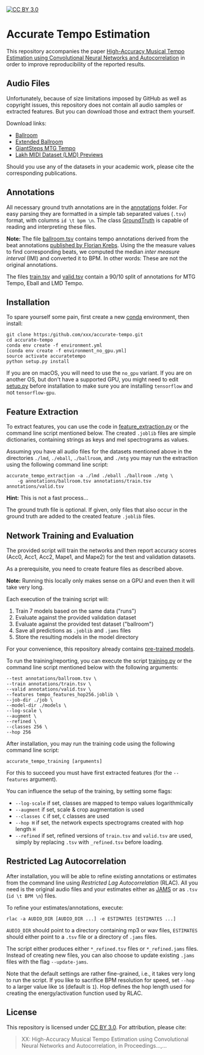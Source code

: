 [![CC BY 3.0](https://img.shields.io/badge/License-CC%20BY%203.0-blue.svg)](https://creativecommons.org/licenses/by/3.0/)

# Accurate Tempo Estimation

This repository accompanies the paper [High-Accuracy Musical Tempo Estimation using Convolutional
Neural Networks and Autocorrelation](https://underreview.org/) in order to improve reproducibility
of the reported results.

## Audio Files

Unfortunately, because of size limitations imposed by GitHub as well as copyright issues, this repository does not
contain all audio samples or extracted features. But you can download those and extract them yourself.

Download links: 

- [Ballroom](http://mtg.upf.edu/ismir2004/contest/tempoContest/node5.html) 
- [Extended Ballroom](http://anasynth.ircam.fr/home/media/ExtendedBallroom) 
- [GiantSteps MTG Tempo](https://github.com/GiantSteps/giantsteps-mtg-key-dataset)
- [Lakh MIDI Dataset (LMD) Previews](https://bit.ly/2Bl8D1J)

Should you use any of the datasets in your academic work, please cite the corresponding publications.  

## Annotations

All necessary ground truth annotations are in the [annotations](./annotations) folder. For easy parsing they are
formatted in a simple tab separated values (`.tsv`) format, with columns `id \t bpm \n`. The class
[GroundTruth](./accuratetempo/groundtruth.py) is capable of reading and interpreting these files.

**Note:** The file [ballroom.tsv](./annotations/ballroom.tsv) contains tempo annotations derived from the beat annotations
[published by Florian Krebs](https://github.com/CPJKU/BallroomAnnotations). Using the the measure
values to find corresponding beats, we computed the median *inter measure interval* (IMI) and converted it to BPM.
In other words: These are not the original annotations.     

The files [train.tsv](./annotations/train.tsv) and [valid.tsv](./annotations/valid.tsv) contain a 90/10
split of annotations for MTG Tempo, Eball and LMD Tempo. 

## Installation

To spare yourself some pain, first create a new [conda](https://docs.conda.io/en/latest/miniconda.html)
environment, then install:

    git clone https:/github.com/xxx/accurate-tempo.git
    cd accurate-tempo
    conda env create -f environment.yml
    [conda env create -f environment_no_gpu.yml]
    source activate accuratetempo  
    python setup.py install

If you are on macOS, you will need to use the `no_gpu` variant. If you are on another OS, but don't have
a supported GPU, you might need to edit [setup.py](./setup.py) before installation to make sure you are
installing `tensorflow` and not `tensorflow-gpu`.

## Feature Extraction

To extract features, you can use the code in [feature_extraction.py](./accuratetempo/feature_extraction.py)
or the command line script mentioned below.
The created `.joblib` files are simple dictionaries, containing strings as keys and mel spectrograms as values.

Assuming you have all audio files for the datasets mentioned above in the directories
`./lmd`, `./eball`, `./ballroom`, and `./mtg` you may run the extraction using the following command line script:

    accurate_tempo_extraction -a ./lmd ./eball ./ballroom ./mtg \
        -g annotations/ballroom.tsv annotations/train.tsv annotations/valid.tsv

**Hint:** This is not a fast process... 
    
The ground truth file is optional. If given, only files that also occur in the ground truth are added
to the created feature `.joblib` files.

## Network Training and Evaluation

The provided script will train the networks and then report accuracy scores (Acc0, Acc1, Acc2, Mape1, and Mape2)
for the test and validation datasets.

As a prerequisite, you need to create feature files as described above. 

**Note:** Running this locally only makes sense on a GPU and even then it will take very long.

Each execution of the training script will:

1. Train 7 models based on the same data ("runs")
2. Evaluate against the provided validation dataset
3. Evaluate against the provided test dataset ("ballroom")
4. Save all predictions as `.joblib` and `.jams` files
5. Store the resulting models in the model directory

For your convenience, this repository already contains [pre-trained models](./models/).

To run the training/reporting, you can execute the script [training.py](./accuratetempo/training.py)
or the command line script mentioned below with the following arguments:

    --test annotations/ballroom.tsv \
    --train annotations/train.tsv \
    --valid annotations/valid.tsv \
    --features tempo_features_hop256.joblib \
    --job-dir ./job \
    --model-dir ./models \
    --log-scale \
    --augment \
    --refined \
    --classes 256 \
    --hop 256
    
After installation, you may run the training code using the following command line script:

    accurate_tempo_training [arguments]

For this to succeed you must have first extracted features (for the `--features` argument).

You can influence the setup of the training, by setting some flags:

- `--log-scale` if set, classes are mapped to tempo values logarithmically
- `--augment` if set, scale & crop augmentation is used 
- `--classes C` if set, `C` classes are used
- `--hop H` if set, the network expects spectrograms created with hop length `H`
- `--refined` if set, refined versions of `train.tsv` and `valid.tsv` are used, simply by
replacing `.tsv` with `_refined.tsv` before loading.

## Restricted Lag Autocorrelation

After installation, you will be able to refine existing annotations or estimates from the command line
using *Restricted Lag Autocorrelation* (RLAC).
All you need is the original audio files and your estimates either as [JAMS](https://github.com/marl/jams)
or as `.tsv` (`id \t BPM \n`) files.

To refine your estimates/annotations, execute:

    rlac -a AUDIO_DIR [AUDIO_DIR ...] -e ESTIMATES [ESTIMATES ...]
    
`AUDIO_DIR` should point to a directory containing mp3 or wav files, `ESTIMATES` should either
point to a `.tsv` file or a directory of `.jams` files.

The script either produces either `*_refined.tsv` files or `*_refined.jams` files. Instead of
creating new files, you can also choose to update existing `.jams` files with the flag `--update-jams`.

Note that the default settings are rather fine-grained, i.e., it takes very long to run the script.
If you like to sacrifice BPM resolution for speed, set `--hop` to a larger value like `16` (default is `1`).
Hop defines the hop length used for creating the energy/activation function used by RLAC.

## License

This repository is licensed under [CC BY 3.0](https://creativecommons.org/licenses/by/3.0/).
For attribution, please cite:

> XX: High-Accuracy Musical Tempo Estimation using Convolutional Neural Networks and Autocorrelation,
> in Proceedings...,... 
